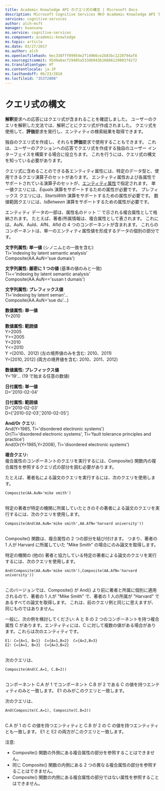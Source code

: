 ```yaml
---
title: Academic Knowledge API のクエリ式の構文 | Microsoft Docs
description: Microsoft Cognitive Services 用の Academic Knowledge API でクエリ式の構文を使用する方法について説明します。
services: cognitive-services
author: alch-msft
manager: kuansanw
ms.service: cognitive-services
ms.component: academic-knowledge
ms.topic: article
ms.date: 03/27/2017
ms.author: alch
ms.openlocfilehash: 6ec338fff09954e2f14066ce2b83bc1228794af8
ms.sourcegitcommit: 95d9a6acf29405a533db943b1688612980374272
ms.translationtype: HT
ms.contentlocale: ja-JP
ms.lasthandoff: 06/23/2018
ms.locfileid: "35372808"
---
```

# <a name="query-expression-syntax"></a>クエリ式の構文

**解釈**要求への応答にはクエリ式が含まれることを確認しました。 ユーザーのクエリを解釈した文法では、解釈ごとにクエリ式が作成されました。 クエリ式を使用して、**評価**要求を発行し、エンティティの検索結果を取得できます。

独自のクエリ式を作成し、それらを**評価**要求で使用することもできます。 これは、ユーザーのアクションへの応答でクエリ式を作成する独自のユーザー インターフェイスを構築する場合に役立ちます。 これを行うには、クエリ式の構文を知っている必要があります。  

クエリ式に含めることのできる各エンティティ属性には、特定のデータ型と、使用できるクエリ演算子のセットがあります。 エンティティ属性および各属性でサポートされている演算子のセットが、[エンティティ属性](EntityAttributes.md)で指定されます。 単一値クエリには、*Equals* 演算をサポートするための属性が必要です。 プレフィックス クエリには、*StartsWith* 演算をサポートするための属性が必要です。 数値範囲クエリには、*IsBetween* 演算をサポートするための属性が必要です。

エンティティ データの一部は、属性名のドット '.' で示される複合属性として格納されます。 たとえば、著者/所属情報は、複合属性として表されます。 これには、AuN、AuId、AfN、AfId の 4 つのコンポーネントが含まれます。 これらのコンポーネントは、単一のエンティティ属性値を形成するデータの個別の部分です。


**文字列属性: 単一値** (シノニムとの一致を含む)  
Ti='indexing by latent semantic analysis'  
Composite(AA.AuN='sue dumais')

**文字列属性: 厳密に 1 つの値** (基準の値のみと一致)  
Ti=='indexing by latent semantic analysis'  
Composite(AA.AuN=='susan t dumais')
     
**文字列属性: プレフィックス値**   
Ti='indexing by latent seman'...  
Composite(AA.AuN='sue du'...)

**数値属性: 単一値**  
Y=2010
 
**数値属性: 範囲値**  
Y>2005  
Y>=2005  
Y<2010  
Y<=2010  
Y =\[2010、2012\) (左の境界値のみを含む: 2010、2011)  
Y=\[2010, 2012\] (両方の境界値を含む: 2010、2011、2012)
 
**数値属性: プレフィックス値**  
Y='19'... (19 で始まる任意の数値) 
 
**日付属性: 単一値**  
D='2010-02-04'

**日付属性: 範囲値**  
D>'2010-02-03'  
D=['2010-02-03','2010-02-05']

**And/Or クエリ:**  
And(Y=1985, Ti='disordered electronic systems')  
Or(Ti='disordered electronic systems', Ti='fault tolerance principles and practice')  
And(Or(Y=1985,Y=2008), Ti='disordered electronic systems')
 
**複合クエリ:**  
複合属性のコンポーネントのクエリを実行するには、Composite() 関数内の複合属性を参照するクエリ式の部分を囲む必要があります。 

たとえば、著者名による論文のクエリを実行するには、次のクエリを使用します。
```
Composite(AA.AuN='mike smith')
```
<br>特定の著者が特定の機関に所属していたときのその著者による論文のクエリを実行するには、次のクエリを使用します。
```
Composite(And(AA.AuN='mike smith',AA.AfN='harvard university'))
```
<br>Composite() 関数は、複合属性の 2 つの部分を結び付けます。 つまり、著者の 1 人が Harvard に所属していた "Mike Smith" の場合にのみ論文を取得します。 

特定の機関の (他の) 著者と協力している特定の著者による論文のクエリを実行するには、次のクエリを使用します。
```
And(Composite(AA.AuN='mike smith'),Composite(AA.AfN='harvard university'))
```
<br>このバージョンでは、Composite() が And() より前に著者と所属に個別に適用されるので、著者の 1 人が "Mike Smith" で、著者の 1 人の所属が "Harvard" であるすべての論文を取得します。 これは、前のクエリ例と同じに思えますが、同じものではありません。

一般に、次の例を検討してください: A と B の 2 つのコンポーネントを持つ複合属性 C があります。エンティティには、C に対して複数の値がある場合があります。これらは次のエンティティです。
```
E1: C={A=1, B=1}  C={A=1,B=2}  C={A=2,B=3}
E2: C={A=1, B=3}  C={A=3,B=2}
```

<br>次のクエリは、 
```
Composite(And(C.A=1, C.B=2))
```

<br>コンポーネント C.A が 1 でコンポーネント C.B が 2 である C の値を持つエンティティのみと一致します。 E1 のみがこのクエリと一致します。

次のクエリは、 
```
And(Composite(C.A=1), Composite(C.B=2))
```
<br>C.A が 1 の C の値を持つエンティティと C.B が 2 の C の値を持つエンティティとも一致します。 E1 と E2 の両方がこのクエリと一致します。

注意:  
- Composite() 関数の外側にある複合属性の部分を参照することはできません。
- 同じ Composite() 関数の内側にある 2 つの異なる複合属性の部分を参照することはできません。
- Composite() 関数の内側にある複合属性の部分ではない属性を参照することはできません。
